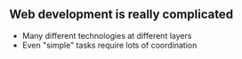 ## Web development is really complicated

- Many different technologies at different layers
- Even "simple" tasks require lots of coordination
